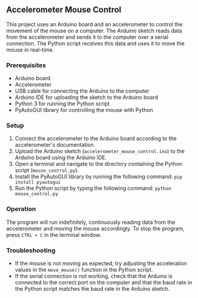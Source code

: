 ## Accelerometer Mouse Control

This project uses an Arduino board and an accelerometer to control the movement of the mouse on a computer. The Arduino sketch reads data from the accelerometer and sends it to the computer over a serial connection. The Python script receives this data and uses it to move the mouse in real-time.

### Prerequisites

- Arduino board
- Accelerometer
- USB cable for connecting the Arduino to the computer
- Arduino IDE for uploading the sketch to the Arduino board
- Python 3 for running the Python script
- PyAutoGUI library for controlling the mouse with Python

### Setup

1. Connect the accelerometer to the Arduino board according to the accelerometer's documentation.
2. Upload the Arduino sketch (`accelerometer_mouse_control.ino`) to the Arduino board using the Arduino IDE.
3. Open a terminal and navigate to the directory containing the Python script (`mouse_control.py`).
4. Install the PyAutoGUI library by running the following command:
`pip install pyautogui`
5. Run the Python script by typing the following command:
`python mouse_control.py`
### Operation

The program will run indefinitely, continuously reading data from the accelerometer and moving the mouse accordingly. To stop the program, press `CTRL + C` in the terminal window.

### Troubleshooting

- If the mouse is not moving as expected, try adjusting the acceleration values in the `move_mouse()` function in the Python script.
- If the serial connection is not working, check that the Arduino is connected to the correct port on the computer and that the baud rate in the Python script matches the baud rate in the Arduino sketch.
